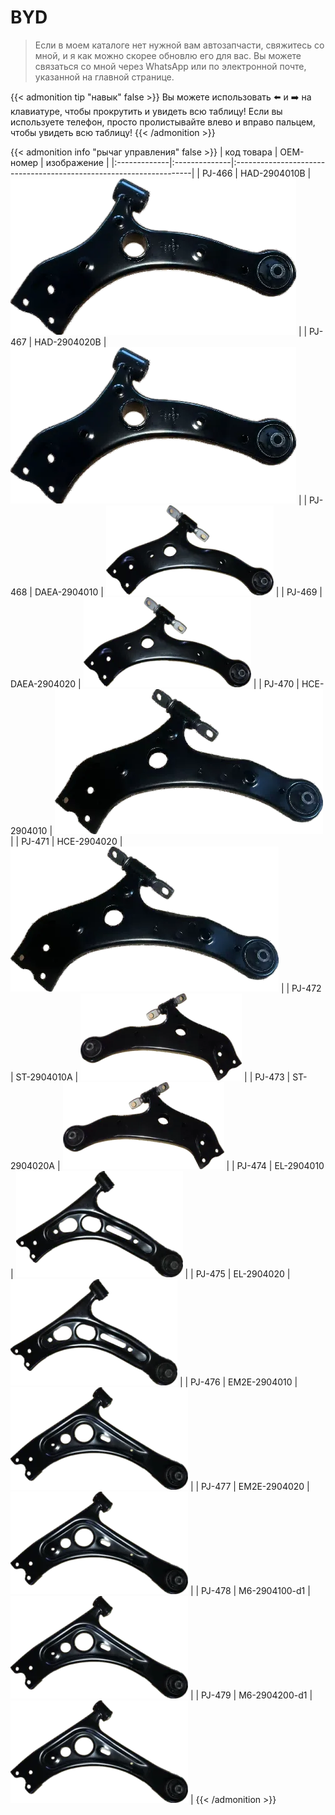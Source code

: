 # BYD

>Если в моем каталоге нет нужной вам автозапчасти, свяжитесь со мной, и я как можно скорее обновлю его для вас. Вы можете связаться со мной через WhatsApp или по электронной почте, указанной на главной странице.

{{< admonition tip "навык" false >}}
Вы можете использовать ⬅️ и ➡️ на клавиатуре, чтобы прокрутить и увидеть всю таблицу! Если вы используете телефон, просто пролистывайте влево и вправо пальцем, чтобы увидеть всю таблицу!
{{< /admonition >}}

{{< admonition info "рычаг управления" false >}}
| код товара   | OEM-номер     | изображение                                                        |
|:-------------|:--------------|:-------------------------------------------------------------------|
| PJ-466       | HAD-2904010B  | ![HAD-2904010B](/images/auto-parts/BYD/HAD-2904010B.webp)   |
| PJ-467       | HAD-2904020B  | ![HAD-2904020B](/images/auto-parts/BYD/HAD-2904020B.webp)   |
| PJ-468       | DAEA-2904010  | ![DAEA-2904010](/images/auto-parts/BYD/DAEA-2904010.webp)   |
| PJ-469       | DAEA-2904020  | ![DAEA-2904020](/images/auto-parts/BYD/DAEA-2904020.webp)   |
| PJ-470       | HCE-2904010   | ![HCE-2904010](/images/auto-parts/BYD/HCE-2904010.webp)     |
| PJ-471       | HCE-2904020   | ![HCE-2904020](/images/auto-parts/BYD/HCE-2904020.webp)     |
| PJ-472       | ST-2904010A   | ![ST-2904010A](/images/auto-parts/BYD/ST-2904010A.webp)     |
| PJ-473       | ST-2904020A   | ![ST-2904020A](/images/auto-parts/BYD/ST-2904020A.webp)     |
| PJ-474       | EL-2904010    | ![EL-2904010](/images/auto-parts/BYD/EL-2904010.webp)       |
| PJ-475       | EL-2904020    | ![EL-2904020](/images/auto-parts/BYD/EL-2904020.webp)       |
| PJ-476       | EM2E-2904010  | ![EM2E-2904010](/images/auto-parts/BYD/EM2E-2904010.webp)   |
| PJ-477       | EM2E-2904020  | ![EM2E-2904020](/images/auto-parts/BYD/EM2E-2904020.webp)   |
| PJ-478       | M6-2904100-d1 | ![M6-2904100-d1](/images/auto-parts/BYD/M6-2904100-d1.webp) |
| PJ-479       | M6-2904200-d1 | ![M6-2904200-d1](/images/auto-parts/BYD/M6-2904200-d1.webp) |
{{< /admonition >}}
